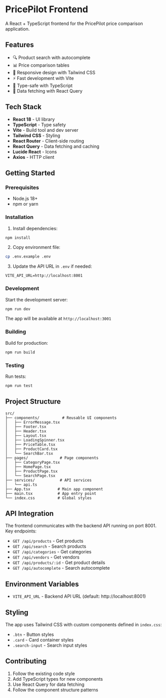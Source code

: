 # PricePilot Frontend

A React + TypeScript frontend for the PricePilot price comparison application.

## Features

- 🔍 Product search with autocomplete
- 📊 Price comparison tables
- 📱 Responsive design with Tailwind CSS
- ⚡ Fast development with Vite
- 🎯 Type-safe with TypeScript
- 🔄 Data fetching with React Query

## Tech Stack

- **React 18** - UI library
- **TypeScript** - Type safety
- **Vite** - Build tool and dev server
- **Tailwind CSS** - Styling
- **React Router** - Client-side routing
- **React Query** - Data fetching and caching
- **Lucide React** - Icons
- **Axios** - HTTP client

## Getting Started

### Prerequisites

- Node.js 18+ 
- npm or yarn

### Installation

1. Install dependencies:
```bash
npm install
```

2. Copy environment file:
```bash
cp .env.example .env
```

3. Update the API URL in `.env` if needed:
```
VITE_API_URL=http://localhost:8001
```

### Development

Start the development server:
```bash
npm run dev
```

The app will be available at `http://localhost:3001`

### Building

Build for production:
```bash
npm run build
```

### Testing

Run tests:
```bash
npm run test
```

## Project Structure

```
src/
├── components/          # Reusable UI components
│   ├── ErrorMessage.tsx
│   ├── Footer.tsx
│   ├── Header.tsx
│   ├── Layout.tsx
│   ├── LoadingSpinner.tsx
│   ├── PriceTable.tsx
│   ├── ProductCard.tsx
│   └── SearchBar.tsx
├── pages/              # Page components
│   ├── CategoryPage.tsx
│   ├── HomePage.tsx
│   ├── ProductPage.tsx
│   └── SearchPage.tsx
├── services/           # API services
│   └── api.ts
├── App.tsx            # Main app component
├── main.tsx           # App entry point
└── index.css          # Global styles
```

## API Integration

The frontend communicates with the backend API running on port 8001. Key endpoints:

- `GET /api/products` - Get products
- `GET /api/search` - Search products
- `GET /api/categories` - Get categories
- `GET /api/vendors` - Get vendors
- `GET /api/products/:id` - Get product details
- `GET /api/autocomplete` - Search autocomplete

## Environment Variables

- `VITE_API_URL` - Backend API URL (default: http://localhost:8001)

## Styling

The app uses Tailwind CSS with custom components defined in `index.css`:

- `.btn` - Button styles
- `.card` - Card container styles
- `.search-input` - Search input styles

## Contributing

1. Follow the existing code style
2. Add TypeScript types for new components
3. Use React Query for data fetching
4. Follow the component structure patterns